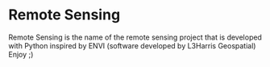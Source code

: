 # Remote Sensing
Remote Sensing is the name of the remote sensing project that is developed with Python inspired by ENVI (software developed by L3Harris Geospatial)
Enjoy ;)
